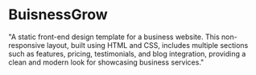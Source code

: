 # BuisnessGrow
"A static front-end design template for a business website. This non-responsive layout, built using HTML and CSS, includes multiple sections such as features, pricing, testimonials, and blog integration, providing a clean and modern look for showcasing business services."
